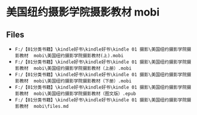 # 美国纽约摄影学院摄影教材  mobi

## Files

- `F:/【01分类书籍】\kindle好书\kindle好书\kindle 01 摄影\美国纽约摄影学院摄影教材  mobi\美国纽约摄影学院摄影教材(上).mobi`
- `F:/【01分类书籍】\kindle好书\kindle好书\kindle 01 摄影\美国纽约摄影学院摄影教材  mobi\美国纽约摄影学院摄影教材（上册）.mobi`
- `F:/【01分类书籍】\kindle好书\kindle好书\kindle 01 摄影\美国纽约摄影学院摄影教材  mobi\美国纽约摄影学院摄影教材（下册）.mobi`
- `F:/【01分类书籍】\kindle好书\kindle好书\kindle 01 摄影\美国纽约摄影学院摄影教材  mobi\美国纽约摄影学院摄影教材（图文版）.epub`
- `F:/【01分类书籍】\kindle好书\kindle好书\kindle 01 摄影\美国纽约摄影学院摄影教材  mobi\files.md`
